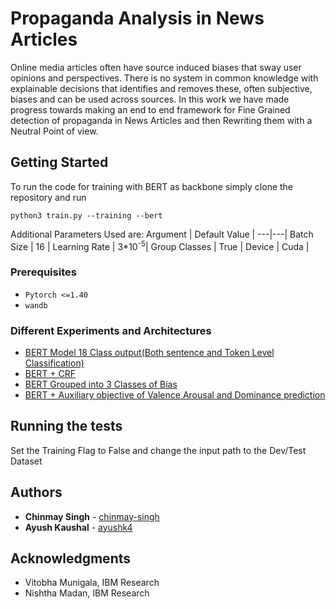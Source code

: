 # Propaganda Analysis in News Articles

Online media articles often have source induced biases that sway user opinions and perspectives. There is no system in common knowledge with explainable decisions that identifies and removes these, often subjective, biases and can be used across sources. In this work we have made progress towards making an end to end framework for Fine Grained detection of propaganda in News Articles and then Rewriting them with a Neutral Point of view. 

## Getting Started

To run the code for training with BERT as backbone simply clone the repository and run 
```
python3 train.py --training --bert
```
Additional Parameters Used are:
Argument | Default Value |
---|---|
Batch Size | 16 |
Learning Rate | 3*10<sup>-5</sup>|
Group Classes | True |
Device | Cuda |

### Prerequisites

* `Pytorch <=1.40`
* `wandb`

### Different Experiments and Architectures
* [BERT Model 18 Class output(Both sentence and Token Level Classification)](https://github.com/chinmay-singh/Propaganda/blob/master)
* [BERT + CRF](https://github.com/chinmay-singh/Propaganda/blob/crf)
* [BERT Grouped into 3 Classes of Bias](https://github.com/chinmay-singh/Propaganda/tree/less)
* [BERT + Auxiliary objective of Valence Arousal and Dominance prediction](https://github.com/chinmay-singh/Propaganda/tree/lexicon)


## Running the tests

Set the Training Flag to False and change the input path to the Dev/Test Dataset


## Authors

* **Chinmay Singh** - [chinmay-singh](https://github.com/chinmay-singh)
* **Ayush Kaushal** - [ayushk4](https://github.com/ayushk4)

## Acknowledgments

* Vitobha Munigala, IBM Research
* Nishtha Madan, IBM Research

